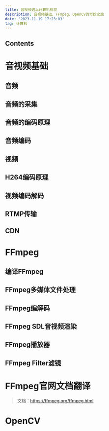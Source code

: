 ```yaml
---
title: 音视频遇上计算机视觉
description: 音视频基础、FFmpeg、OpenCV的奇妙之旅
date: '2023-11-19 17:23:03'
tag: 计算机
---
```


## Contents

# 音视频基础

## 音频

## 音频的采集

## 音频的编码原理

## 音频编码

## 视频

## H264编码原理

## 视频编码解码

## RTMP传输

## CDN

# FFmpeg

## 编译FFmpeg

## FFmpeg多媒体文件处理

## FFmpeg编解码

## FFmpeg SDL音视频渲染

## FFmpeg播放器

## FFmpeg Filter滤镜

# FFmpeg官网文档翻译

> 文档：https://ffmpeg.org/ffmpeg.html

# OpenCV

